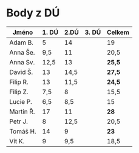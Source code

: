 # Body z DÚ

|Jméno      | 1. DÚ | 2.DÚ | 3. DÚ | Celkem    |
|-----------|-------|------|-------|-----------|
| Adam B.   |5      |14    |       | 19        |
| Anna Še.  |9,5    |11    |       | 20,5      |
| Anna Sv.  |12,5   |13    |       | **25,5**  |     
| David Š.  |13     |14,5  |       | **27,5**  |
| Filip R.  |13     |11,5  |       | **24,5**  |
| Filip Z.  |7,5    |8     |       | 15,5      |
| Lucie P.  |6,5    |8,5   |       | 15        |
| Martin Ř. |17     |11    |       | **28**    |
| Petr J.   |8      |12,5  |       | 20,5      |
| Tomáš H.  |14     |9     |       | **23**    |
| Vít K.    |9      |9,5   |       | 18,5      |
